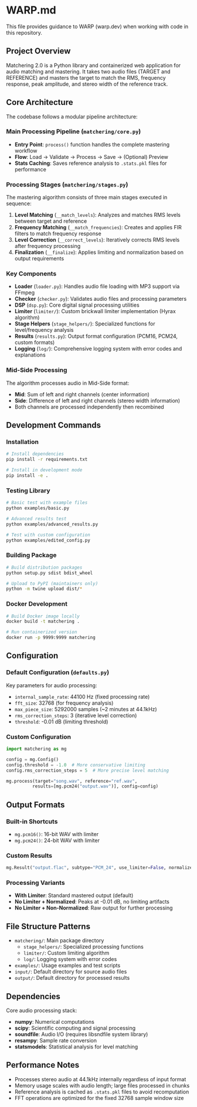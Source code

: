 # WARP.md

This file provides guidance to WARP (warp.dev) when working with code in this repository.

## Project Overview

Matchering 2.0 is a Python library and containerized web application for audio matching and mastering. It takes two audio files (TARGET and REFERENCE) and masters the target to match the RMS, frequency response, peak amplitude, and stereo width of the reference track.

## Core Architecture

The codebase follows a modular pipeline architecture:

### Main Processing Pipeline (`matchering/core.py`)
- **Entry Point**: `process()` function handles the complete mastering workflow
- **Flow**: Load → Validate → Process → Save → (Optional) Preview
- **Stats Caching**: Saves reference analysis to `.stats.pkl` files for performance

### Processing Stages (`matchering/stages.py`)
The mastering algorithm consists of three main stages executed in sequence:
1. **Level Matching** (`__match_levels`): Analyzes and matches RMS levels between target and reference
2. **Frequency Matching** (`__match_frequencies`): Creates and applies FIR filters to match frequency response  
3. **Level Correction** (`__correct_levels`): Iteratively corrects RMS levels after frequency processing
4. **Finalization** (`__finalize`): Applies limiting and normalization based on output requirements

### Key Components
- **Loader** (`loader.py`): Handles audio file loading with MP3 support via FFmpeg
- **Checker** (`checker.py`): Validates audio files and processing parameters
- **DSP** (`dsp.py`): Core digital signal processing utilities
- **Limiter** (`limiter/`): Custom brickwall limiter implementation (Hyrax algorithm)
- **Stage Helpers** (`stage_helpers/`): Specialized functions for level/frequency analysis
- **Results** (`results.py`): Output format configuration (PCM16, PCM24, custom formats)
- **Logging** (`log/`): Comprehensive logging system with error codes and explanations

### Mid-Side Processing
The algorithm processes audio in Mid-Side format:
- **Mid**: Sum of left and right channels (center information)  
- **Side**: Difference of left and right channels (stereo width information)
- Both channels are processed independently then recombined

## Development Commands

### Installation
```bash
# Install dependencies
pip install -r requirements.txt

# Install in development mode
pip install -e .
```

### Testing Library
```bash
# Basic test with example files
python examples/basic.py

# Advanced results test
python examples/advanced_results.py

# Test with custom configuration  
python examples/edited_config.py
```

### Building Package
```bash
# Build distribution packages
python setup.py sdist bdist_wheel

# Upload to PyPI (maintainers only)
python -m twine upload dist/*
```

### Docker Development
```bash
# Build Docker image locally
docker build -t matchering .

# Run containerized version
docker run -p 9999:9999 matchering
```

## Configuration

### Default Configuration (`defaults.py`)
Key parameters for audio processing:
- `internal_sample_rate`: 44100 Hz (fixed processing rate)
- `fft_size`: 32768 (for frequency analysis)
- `max_piece_size`: 5292000 samples (~2 minutes at 44.1kHz)
- `rms_correction_steps`: 3 (iterative level correction)
- `threshold`: -0.01 dB (limiting threshold)

### Custom Configuration
```python
import matchering as mg

config = mg.Config()
config.threshold = -1.0  # More conservative limiting
config.rms_correction_steps = 5  # More precise level matching

mg.process(target="song.wav", reference="ref.wav", 
          results=[mg.pcm24("output.wav")], config=config)
```

## Output Formats

### Built-in Shortcuts
- `mg.pcm16()`: 16-bit WAV with limiter
- `mg.pcm24()`: 24-bit WAV with limiter

### Custom Results
```python
mg.Result("output.flac", subtype="PCM_24", use_limiter=False, normalize=True)
```

### Processing Variants
- **With Limiter**: Standard mastered output (default)
- **No Limiter + Normalized**: Peaks at -0.01 dB, no limiting artifacts
- **No Limiter + Non-Normalized**: Raw output for further processing

## File Structure Patterns

- `matchering/`: Main package directory
  - `stage_helpers/`: Specialized processing functions
  - `limiter/`: Custom limiting algorithm  
  - `log/`: Logging system with error codes
- `examples/`: Usage examples and test scripts
- `input/`: Default directory for source audio files
- `output/`: Default directory for processed results

## Dependencies

Core audio processing stack:
- **numpy**: Numerical computations
- **scipy**: Scientific computing and signal processing
- **soundfile**: Audio I/O (requires libsndfile system library)
- **resampy**: Sample rate conversion
- **statsmodels**: Statistical analysis for level matching

## Performance Notes

- Processes stereo audio at 44.1kHz internally regardless of input format
- Memory usage scales with audio length; large files processed in chunks
- Reference analysis is cached as `.stats.pkl` files to avoid recomputation
- FFT operations are optimized for the fixed 32768 sample window size
